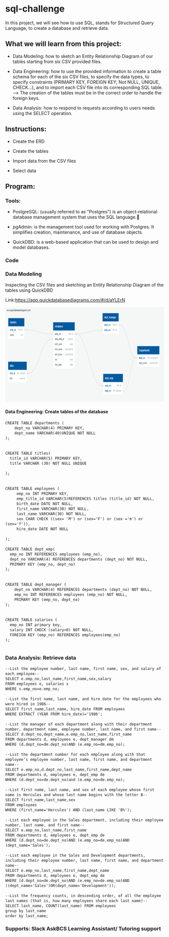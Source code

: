# sql-challenge

In this project, we will see how to use SQL, stands for Structured Query Language, to create a database and retrieve data.

## What we will learn from this project:

- Data Modeling: how to sketch an Entity Relationship Diagram of our tables starting from six CSV provided files.
  
- Data Engineering: how to use the provided information to create a table schema for each of the six CSV files, to specify the data types, to specify constraints (PRIMARY KEY, FOREIGN KEY, Not NULL, UNIQUE, CHECK...), and to import each CSV file into its corresponding SQL table.
--> The creation of the tables must be in the correct order to handle the foreign keys.
  
- Data Analysis: how to respond to requests according to users needs using the SELECT operation.
  
## Instructions:

- Create the ERD

- Create the tables

- Import data from the CSV files

- Select data

## Program:

### Tools:

- PostgreSQL: (usually referred to as "Postgres") is an  object-relational database management system that uses the SQL language.🐘

- pgAdmin: is the management tool used for working with Postgres. It simplifies creation, maintenance, and use of database objects.
  
- QuickDBD: is a web-based application that can be used to design and model databases.


### Code 
### Data Modeling
Inspecting the CSV files and sketching an Entity Relationship Diagram of the tables using QuickDBD

Link:https://app.quickdatabasediagrams.com/#/d/aYLErN

<img src='EmployeeSQL/QuickDBD-Free Diagram.png' style ='width:700px;height:300px'/>


#### Data Engineering: Create tables of the database
```
CREATE TABLE departments (
	dept_no VARCHAR(4) PRIMARY KEY,
	dept_name VARCHAR(40)UNIQUE NOT NULL
);


CREATE TABLE titles(
  title_id VARCHAR(5) PRIMARY KEY,
  title VARCHAR (30) NOT NULL UNIQUE
  
);


CREATE TABLE employees (
	 emp_no INT PRIMARY KEY,
	 emp_title_id VARCHAR(5)REFERENCES titles (title_id) NOT NULL,
     birth_date DATE NOT NULL,
     first_name VARCHAR(30) NOT NULL,
     last_name VARCHAR(30) NOT NULL,
     sex CHAR CHECK ((sex= 'M') or (sex='F') or (sex ='m') or (sex='f')),
     hire_date DATE NOT NULL
     
);

CREATE TABLE dept_emp(
  emp_no INT REFERENCES employees (emp_no),
  dept_no VARCHAR(4) REFERENCES departments (dept_no) NOT NULL,
  PRIMARY KEY (emp_no, dept_no)
);


CREATE TABLE dept_manager (
    dept_no VARCHAR(4) REFERENCES departments (dept_no) NOT NULL,
    emp_no INT REFERENCES employees (emp_no) NOT NULL,
    PRIMARY KEY (emp_no, dept_no)
);


CREATE TABLE salaries (
  emp_no INT primary key,
  salary INT CHECK (salary>0) NOT NULL,
  FOREIGN KEY (emp_no) REFERENCES employees(emp_no)
);


```
### Data Analysis: Retrieve data
```
--List the employee number, last name, first name, sex, and salary of each employee--
SELECT e.emp_no,last_name,first_name,sex,salary 
FROM employees e, salaries s
WHERE s.emp_no=e.emp_no;

--List the first name, last name, and hire date for the employees who were hired in 1986--
SELECT first_name,last_name, hire_date FROM employees
WHERE EXTRACT (YEAR FROM hire_date)='1986';

--List the manager of each department along with their department number, department name, employee number, last name, and first name--
SELECT d.dept_no,dept_name,e.emp_no,last_name,first_name
FROM departments d, employees e, dept_manager dm
WHERE (d.dept_no=dm.dept_no)AND (e.emp_no=dm.emp_no);

--List the department number for each employee along with that employee’s employee number, last name, first name, and department name--
SELECT e.emp_no,d.dept_no,last_name,first_name,dept_name 
FROM departments d, employees e, dept_emp de
WHERE (d.dept_no=de.dept_no)and (e.emp_no=de.emp_no);

--List first name, last name, and sex of each employee whose first name is Hercules and whose last name begins with the letter B--
SELECT first_name,last_name,sex 
FROM employees
WHERE (first_name='Hercules') AND (last_name LIKE 'B%');

--List each employee in the Sales department, including their employee number, last name, and first name--
SELECT e.emp_no,last_name,first_name
FROM departments d, employees e, dept_emp de
WHERE (d.dept_no=de.dept_no)AND (e.emp_no=de.emp_no)AND (dept_name='Sales');

--List each employee in the Sales and Development departments, including their employee number, last name, first name, and department name--
SELECT e.emp_no,last_name,first_name,dept_name
FROM departments d, employees e, dept_emp de
WHERE (d.dept_no=de.dept_no)AND (e.emp_no=de.emp_no)AND ((dept_name='Sales')OR(dept_name='Development'));

--List the frequency counts, in descending order, of all the employee last names (that is, how many employees share each last name)--
SELECT last_name, COUNT(last_name) FROM employees 
group by last_name
order by last_name;
```

### Supports: Slack AskBCS Learning Assistant/ Tutoring support





